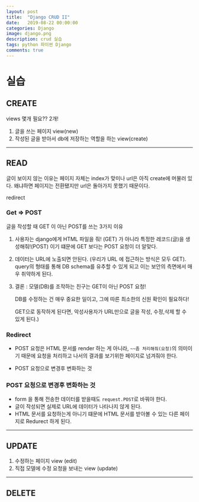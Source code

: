 ```yaml
---
layout: post
title:  "Django CRUD II"
date:   2019-08-22 00:00:00
categories: Django
image: django.png
description: crud 실습
tags: python 파이썬 Django 
comments: true
---
```


# 실습



## CREATE

views 몇개 필요?? 2개!

1. 글을 쓰는 페이지 view(new)
2. 작성된 글을 받아서 db에 저장하는 역할을 하는 view(create)

---

## READ

글이 보이지 않는 이유는 페이지 자체는 index가 맞미나 url은 아직 create에 머물러 있다. 왜냐하면 페이지는 전환됐지만 url은 돌아가지 못했기 때문이다.

redirect



### Get => POST

글을 작성할 때 GET 이 아닌 POST를 쓰는 3가지 이유

 1. 사용자는 django에게  HTML 파일을 줘! (GET) 가 아니라  특정한 레코드(글)을 생성해줘!(POST)  이기 떄문에 GET 보다는 POST 요청이 더 알맞다.

 2. 데이터는 URL에 노출되면 안된다. (우리가 URL 에 접근하는 방식은 모두 GET). query의 형태를 통해 DB schema를 유추할 수 있게 되고 이는 보안의 측면에서 매우 취약하게 된다.

 3. 결론 : 모델(DB)를 조작하는 친구는  GET이 아닌 POST 요청!

    DB를 수정하는 건 매우 중요한 일이고, 그에 따른 최소한의 신원 확인이 필요하다!

    GET으로 동작하게 된다면, 악성사용자가 URL만으로 글을 작성, 수정,삭제 할 수 있게 된다.)

### Redirect

- POST 요청은  HTML 문서를 render 하는 게 아니라, `~~좀 처리해줘(요청)`의 의미이기 때문에 요청을 처리하고 나서의 결과를 보기위한 페이지로 넘겨줘야 한다.

- POST 요청으로 변경후 변화하는 것

  

### POST 요청으로 변경후 변화하는 것

- form 을 통해 전송한 데이터를 받을때도 `request.POST`로 바꿔야 한다.
- 글이 작성되면 실제로 URL에 데이터가 나타나지 않게 된다.
- HTML 문서를 요청하는게 아니기 떄문에 HTML 문서를 받아볼 수 있는 다른 페이지로 Redurect 하게 된다.



---

## UPDATE

1. 수정하는 페이지 view (edit)
2. 직접 모델에 수정 요청을 보내는 view (update)



---

## DELETE